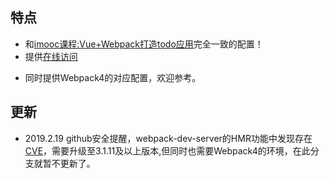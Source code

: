 
## 特点
+ 和[imooc课程:Vue+Webpack打造todo应用](https://www.imooc.com/learn/935)完全一致的配置！
+ 提供[在线访问](https://benleie.github.io/pages/Todos/vue2Webpack3/)
- 同时提供Webpack4的对应配置，欢迎参考。

## 更新
- 2019.2.19 github安全提醒，webpack-dev-server的HMR功能中发现存在[CVE](https://nvd.nist.gov/vuln/detail/CVE-2018-14732)，需要升级至3.1.11及以上版本,但同时也需要Webpack4的环境，在此分支就暂不更新了。
